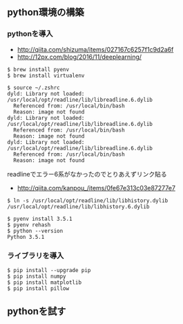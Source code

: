 ## python環境の構築
### pythonを導入

- http://qiita.com/shizuma/items/027167c6257f1c9d2a6f
- http://12px.com/blog/2016/11/deeplearning/

```
$ brew install pyenv
$ brew install virtualenv
```

```
$ source ~/.zshrc
dyld: Library not loaded: /usr/local/opt/readline/lib/libreadline.6.dylib
  Referenced from: /usr/local/bin/bash
  Reason: image not found
dyld: Library not loaded: /usr/local/opt/readline/lib/libreadline.6.dylib
  Referenced from: /usr/local/bin/bash
  Reason: image not found
dyld: Library not loaded: /usr/local/opt/readline/lib/libreadline.6.dylib
  Referenced from: /usr/local/bin/bash
  Reason: image not found
```

readlineでエラー6系がなかったのでとりあえずリンク貼る

- http://qiita.com/kanpou_/items/0fe67e313c03e87277e7


```
$ ln -s /usr/local/opt/readline/lib/libhistory.dylib /usr/local/opt/readline/lib/libhistory.6.dylib
```

```
$ pyenv install 3.5.1
$ pyenv rehash
$ python --version
Python 3.5.1
```

### ライブラリを導入

```
$ pip install --upgrade pip
$ pip install numpy
$ pip install matplotlib
$ pip install pillow
```

## pythonを試す

